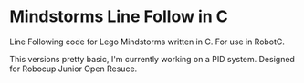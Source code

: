 Mindstorms Line Follow in C
=====================

Line Following code for Lego Mindstorms written in C. For use in RobotC.

This versions pretty basic, I'm currently working on a PID system. Designed for Robocup Junior Open Resuce.
